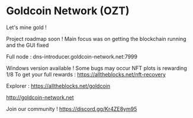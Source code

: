 # Goldcoin Network (OZT)

Let's mine gold !

Project roadmap soon ! Main focus was on getting the blockchain running and the GUI fixed

Full node : dns-introducer.goldcoin-network.net:7999

Windows version available ! Some bugs may occur
NFT plots is rewarding 1/8
To get your full rewards : https://alltheblocks.net/nft-recovery

Explorer : https://alltheblocks.net/goldcoin

http://goldcoin-network.net

Join our community ! https://discord.gg/Kr4ZE8ym95

